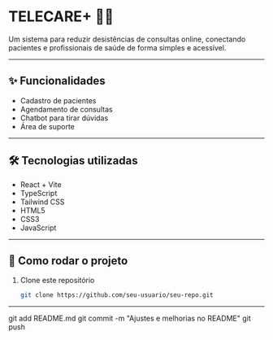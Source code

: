 # TELECARE+ 🏥💬

Um sistema para reduzir desistências de consultas online, conectando pacientes e profissionais de saúde de forma simples e acessível.

---
## ✨ Funcionalidades
- Cadastro de pacientes
- Agendamento de consultas
- Chatbot para tirar dúvidas
- Área de suporte

---

## 🛠️ Tecnologias utilizadas
- React + Vite
- TypeScript
- Tailwind CSS
- HTML5
- CSS3
- JavaScript

---

## 🚀 Como rodar o projeto
1. Clone este repositório
   ```bash
   git clone https://github.com/seu-usuario/seu-repo.git

---

git add README.md
git commit -m "Ajustes e melhorias no README"
git push